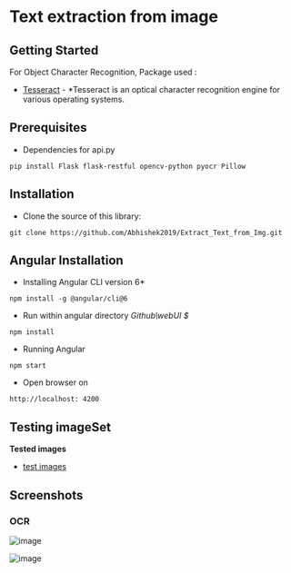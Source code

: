 # Text extraction from image


## Getting Started

For Object Character Recognition,  Package used :
* [Tesseract](https://github.com/tesseract-ocr/tesseract/wiki) - *Tesseract is an optical character recognition engine for various operating systems.
 

## Prerequisites

* Dependencies for api.py
```
pip install Flask flask-restful opencv-python pyocr Pillow 
```

## Installation

* Clone the source of this library:

```
git clone https://github.com/Abhishek2019/Extract_Text_from_Img.git
```

## Angular Installation

* Installing Angular CLI version 6*
```
npm install -g @angular/cli@6
```
* Run within angular directory *Github\webUI $*
```
npm install
```
* Running Angular 
```
npm start
```
* Open browser on 
```
http://localhost: 4200
``` 


## Testing imageSet
**Tested images**

* [test images](https://github.com/Abhishek2019/Extract_Text_from_Img/tree/master/testImg)


## Screenshots
### OCR

![image](https://user-images.githubusercontent.com/31566305/55680109-c4c05580-5947-11e9-86d0-d7de71805242.png)

![image](https://user-images.githubusercontent.com/31566305/55680192-f0900b00-5948-11e9-8b09-9720907e8f4f.png)


